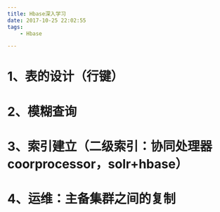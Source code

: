 ```yaml
---
title: Hbase深入学习
date: 2017-10-25 22:02:55
tags:
	- Hbase 

---
```


# 1、表的设计（行键）
# 2、模糊查询

<!-- more -->

# 3、索引建立（二级索引：协同处理器coorprocessor，solr+hbase）
# 4、运维：主备集群之间的复制